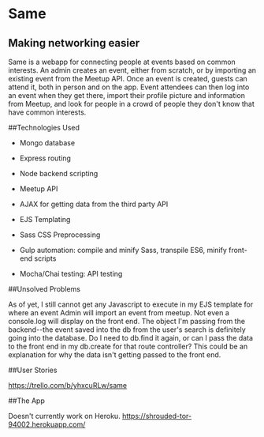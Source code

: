 # Same

## Making networking easier

Same is a webapp for connecting people at events based on common interests. An admin creates an event, either from scratch, or by importing an existing event from the Meetup API. Once an event is created, guests can attend it, both in person and on the app. Event attendees can then log into an event when they get there, import their profile picture and information from Meetup, and look for people in a crowd of people they don't know that have common interests.

##Technologies Used

* Mongo database
* Express routing
* Node backend scripting
* Meetup API
* AJAX for getting data from the third party API
* EJS Templating

* Sass CSS Preprocessing
* Gulp automation: compile and minify Sass, transpile ES6, minify front-end scripts
* Mocha/Chai testing: API testing

##Unsolved Problems

As of yet, I still cannot get any Javascript to execute in my EJS template for where an event Admin will import an event from meetup. Not even a console.log will display on the front end. The object I'm passing from the backend--the event saved into the db from the user's search is definitely going into the database. Do I need to db.find it again, or can I pass the data to the front end in my db.create for that route controller? This could be an explanation for why the data isn't getting passed to the front end.

##User Stories

https://trello.com/b/yhxcuRLw/same

##The App

Doesn't currently work on Heroku.
https://shrouded-tor-94002.herokuapp.com/